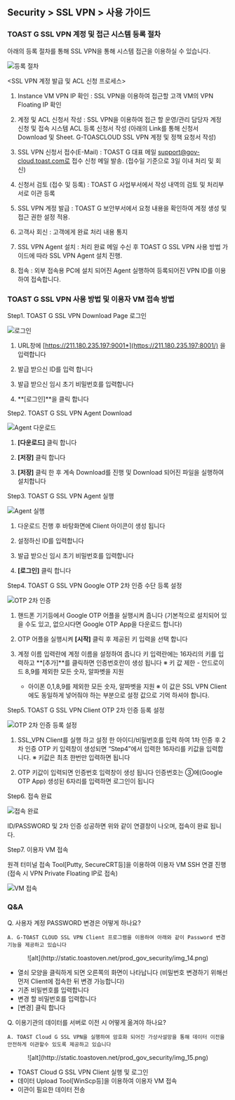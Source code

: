 ## Security > SSL VPN > 사용 가이드

### TOAST G SSL VPN 계정 및 접근 시스템 등록 절차

아래의 등록 절차를 통해 SSL VPN을 통해 시스템 접근을 이용하실 수 있습니다.

![등록 절차](http://static.toastoven.net/prod_gov_security/ssl-vpn-2.png)

<SSL VPN 계정 발급 및 ACL 신청 프로세스>

1.  Instance VM VPN IP 확인 : SSL VPN을 이용하여 접근할 고객 VM의 VPN Floating IP 확인

2.  계정 및 ACL 신청서 작성 : SSL VPN을 이용하여 접근 할 운영/관리 담당자 계정 신청 및 접속 시스템 ACL 등록 신청서 작성
    (아래의 Link를 통해 신청서 Download 및 Sheet. G-TOASCLOUD SSL VPN 계정 및 정책 요청서 작성)

3.  SSL VPN 신청서 접수(E-Mail) : TOAST G 대표 메일 support@gov-cloud.toast.com로 접수 신청 메일 발송. (접수일 기준으로 3일 이내 처리 및 회신)

4.  신청서 검토 (접수 및 등록) : TOAST G 사업부서에서 작성 내역의 검토 및 처리부서로 이관 등록

5.  SSL VPN 계정 발급 : TOAST G 보안부서에서 요청 내용을 확인하여 계정 생성 및 접근 권한 설정 적용.

6.  고객사 회신 : 고객에게 완료 처리 내용 통지

7.  SSL VPN Agent 설치 : 처리 완료 메일 수신 후 TOAST G SSL VPN 사용 방법 가이드에 따라 SSL VPN Agent 설치 진행.

8.  접속 : 외부 접속용 PC에 설치 되어진 Agent 실행하여 등록되어진 VPN ID를 이용하여 접속합니다.

### TOAST G SSL VPN 사용 방법 및 이용자 VM 접속 방법

Step1. TOAST G SSL VPN Download Page 로그인

![로그인](http://static.toastoven.net/prod_gov_security/ssl-vpn-3.png)

1.  URL창에 [https://211.180.235.197:9001*](https://211.180.235.197:8001/) 을 입력합니다

2.  발급 받으신 ID를 입력 합니다

3.  발급 받으신 임시 초기 비밀번호를 입력합니다

4.  **\[로그인\]**을 클릭 합니다

Step2. TOAST G SSL VPN Agent Download

![Agent 다운로드](http://static.toastoven.net/prod_gov_security/ssl-vpn-4.png)

1.  **\[다운로드\]** 클릭 합니다

2.  **\[저장\]** 클릭 합니다

3.  **\[저장\]** 클릭 한 후 계속 Download를 진행 및 Download 되어진 파일을 실행하여 설치합니다

Step3. TOAST G SSL VPN Agent 실행

![Agent 실행](http://static.toastoven.net/prod_gov_security/ssl-vpn-5.png)

1.  다운로드 진행 후 바탕화면에 Client 아이콘이 생성 됩니다

2.  설정하신 ID를 입력합니다

3.  발급 받으신 임시 초기 비밀번호를 입력합니다

4.  **\[로그인\]** 클릭 합니다

Step4. TOAST G SSL VPN Google OTP 2차 인증 수단 등록 설정

![OTP 2차 인증](http://static.toastoven.net/prod_gov_security/ssl-vpn-6.png)

1.  핸드폰 기기등에서 Google OTP 어플을 실행시켜 줍니다
    (기본적으로 설치되어 있을 수도 있고, 없으시다면 Google OTP App을 다운로드 합니다)

2.  OTP 어플을 실행시켜 **\[시작\]** 클릭 후 제공된 키 입력을 선택 합니다

3.  계정 이름 입력란에 계정 이름을 설정하여 줍니다
    키 입력란에는 16자리의 키를 입력하고 **\[추가\]**를 클릭하면 인증번호란이 생성 됩니다
    ※ 키 값 제한 - 안드로이드 8,9를 제외한 모든 숫자, 알파벳을 지원
    - 아이폰 0,1,8,9를 제외한 모든 숫자, 알파벳을 지원
    ※ 이 값은 SSL VPN Client에도 동일하게 넣어줘야 하는 부분으로 설정 값으로 기억 하셔야 합니다.

Step5. TOAST G SSL VPN Client OTP 2차 인증 등록 설정

![OTP 2차 인증 등록 설정](http://static.toastoven.net/prod_gov_security/ssl-vpn-7.png)

1.  SSL\_VPN Client를 실행 하고 설정 한 아이디/비밀번호를 입력 하여 1차 인증 후 2차 인증 OTP 키 입력창이 생성되면 “Step4”에서 입력한 16자리를 키값을 입력합니다.
    ※ 키값은 최초 한번만 입력하면 됩니다

2.  OTP 키값이 입력되면 인증번호 입력창이 생성 됩니다
    인증번호는 ③에(Google OTP App) 생성된 6자리를 입력하면 로그인이 됩니다

Step6. 접속 완료

![접속 완료](http://static.toastoven.net/prod_gov_security/ssl-vpn-8.png)

ID/PASSWORD 및 2차 인증 성공하면 위와 같이 연결창이 나오며, 접속이 완료 됩니다.

Step7. 이용자 VM 접속

원격 터미널 접속 Tool\[Putty, SecureCRT등\]을 이용하여 이용자 VM SSH 연결 진행 (접속 시 VPN Private Floating IP로 접속)

![VM 접속](http://static.toastoven.net/prod_gov_security/ssl-vpn-9.png)

### Q&A

Q. 사용자 계정 PASSWORD 변경은 어떻게 하나요?<br>
```
A. G-TOAST CLOUD SSL VPN Client 프로그램을 이용하여 아래와 같이 Password 변경 기능을 제공하고 있습니다
```

<center>![alt](http://static.toastoven.net/prod_gov_security/img_14.png)</center>

- 열쇠 모양을 클릭하게 되면 오른쪽의 화면이 나타납니다
  (비밀번호 변경하기 위해선 먼저 Client에 접속한 뒤 변경 가능합니다)
- 기존 비밀번호를 입력합니다
- 변경 할 비밀번호를 입력합니다
- [변경] 클릭 합니다


Q. 이용기관의 데이터를 서버로 이전 시 어떻게 옮겨야 하나요?<br>
```
A. TOAST Cloud G SSL VPN을 실행하여 암호화 되어진 가상사설망을 통해 데이터 이전을 안전하게 이관할수 있도록 제공하고 있습니다 
```

<center>![alt](http://static.toastoven.net/prod_gov_security/img_15.png)</center>

- TOAST Cloud G SSL VPN Client 실행 및 로그인
- 데이터 Upload Tool[WinScp등]을 이용하여 이용자 VM 접속
- 이관이 필요한 데이터 전송
